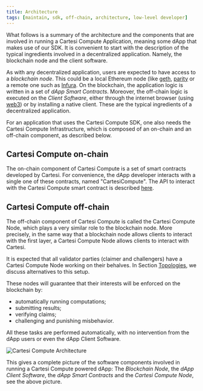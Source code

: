 ```yaml
---
title: Architecture
tags: [maintain, sdk, off-chain, architecture, low-level developer]
---
```


What follows is a summary of the architecture and the components that are involved in running a Cartesi Compute Application, meaning some dApp that makes use of our SDK. It is convenient to start with the description of the typical ingredients involved in a decentralized application. Namely, the blockchain node and the client software.

As with any decentralized application, users are expected to have access to a *blockchain node*. This could be a local Ethereum node (like [geth](https://geth.ethereum.org/), [parity](https://www.parity.io/) or a remote one such as [Infura](https://infura.io/).
On the blockchain, the application logic is written in a set of *dApp Smart Contracts*.
Moreover, the off-chain logic is executed on the *Client Software*, either through the internet browser (using [web3](https://web3js.readthedocs.io/en/v1.2.9/)) or by installing a native client. These are the typical ingredients of a decentralized application.

For an application that uses the Cartesi Compute SDK, one also needs the Cartesi Compute Infrastructure, which is composed of an on-chain and an off-chain component, as described below.

Cartesi Compute on-chain
------------------

The on-chain component of Cartesi Compute is a set of smart contracts developed by Cartesi.
For convenience, the dApp developer interacts with a single one of these contracts, named "CartesiCompute".
The API to interact with the Cartesi Compute smart contract is described [here](../compute/instantiate.md).

Cartesi Compute off-chain
-------------------

The off-chain component of Cartesi Compute is called the Cartesi Compute Node, which plays a very similar role to the blockchain node.
More precisely, in the same way that a blockchain node allows clients to interact with the first layer, a Cartesi Compute Node allows clients to interact with Cartesi.

It is expected that all validator parties (claimer and challengers) have a Cartesi Compute Node working on their behalves.
In Section [Topologies](../compute/topologies.md), we discuss alternatives to this setup.

These nodes will guarantee that their interests will be enforced on the blockchain by:
- automatically running computations;
- submitting results;
- verifying claims;
- challenging and punishing misbehavior.

All these tasks are performed automatically, with no intervention from the dApp users or even the dApp Client Software.

![Cartesi Compute Architecture](/img/compute-architecture.png)

This gives a complete picture of the software components involved in running a Cartesi Compute powered dApp: The *Blockchain Node*, the *dApp Client Software*, the *dApp Smart Contracts* and the *Cartesi Compute Node*, see the above picture.
